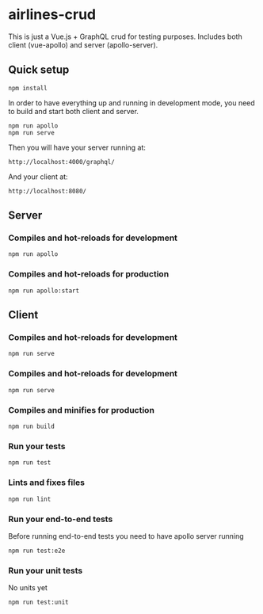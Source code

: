 # airlines-crud

This is just a Vue.js + GraphQL crud for testing purposes. Includes both client (vue-apollo) and server (apollo-server).

## Quick setup
```
npm install
```
In order to have everything up and running in development mode, you need to build and start both client and server.
```
npm run apollo
npm run serve
```

Then you will have your server running at:
```
http://localhost:4000/graphql/
```
And your client at:
```
http://localhost:8080/
```

## Server

### Compiles and hot-reloads for development
```
npm run apollo
```

### Compiles and hot-reloads for production
```
npm run apollo:start
```

## Client

### Compiles and hot-reloads for development
```
npm run serve
```

### Compiles and hot-reloads for development
```
npm run serve
```

### Compiles and minifies for production
```
npm run build
```

### Run your tests
```
npm run test
```

### Lints and fixes files
```
npm run lint
```

### Run your end-to-end tests
Before running end-to-end tests you need to have apollo server running
```
npm run test:e2e
```

### Run your unit tests
No units yet
```
npm run test:unit
```
